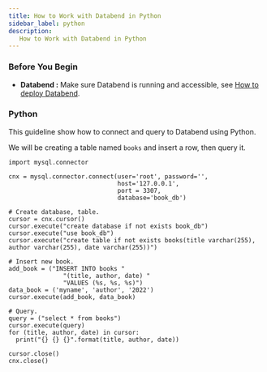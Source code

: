 ```yaml
---
title: How to Work with Databend in Python
sidebar_label: python
description:
   How to Work with Databend in Python
---
```


### Before You Begin

* **Databend :** Make sure Databend is running and accessible, see [How to deploy Databend](/doc/deploy).

### Python

This guideline show how to connect and query to Databend using Python.

We will be creating a table named `books` and insert a row, then query it.

```text
import mysql.connector

cnx = mysql.connector.connect(user='root', password='',
                              host='127.0.0.1',
							  port = 3307,
                              database='book_db')

# Create database, table.
cursor = cnx.cursor()
cursor.execute("create database if not exists book_db")
cursor.execute("use book_db")
cursor.execute("create table if not exists books(title varchar(255), author varchar(255), date varchar(255))")

# Insert new book. 
add_book = ("INSERT INTO books "
               "(title, author, date) "
               "VALUES (%s, %s, %s)")
data_book = ('myname', 'author', '2022')
cursor.execute(add_book, data_book)

# Query.
query = ("select * from books")
cursor.execute(query)
for (title, author, date) in cursor:
  print("{} {} {}".format(title, author, date))

cursor.close()
cnx.close()
```
